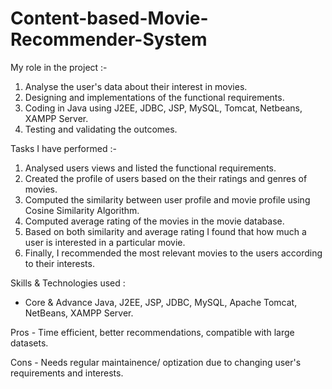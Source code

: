 # Content-based-Movie-Recommender-System

My role in the project :-
1. Analyse the user's data about their interest in movies. 
2. Designing and implementations of the functional requirements.
3. Coding in Java using J2EE, JDBC, JSP, MySQL, Tomcat, Netbeans, XAMPP Server. 
4. Testing and validating the outcomes.

Tasks I have performed :-
1. Analysed users views and listed the functional requirements. 
2. Created the profile of users based on the their ratings and genres of movies.  
3. Computed the similarity between user profile and movie profile using Cosine Similarity Algorithm. 
4. Computed average rating of the movies in the movie database.
5. Based on both similarity and average rating I found that how much a user is interested in a particular movie. 
6. Finally, I recommended the most relevant movies to the users according to their interests.

Skills & Technologies used : 
- Core & Advance Java, J2EE, JSP, JDBC, MySQL, Apache Tomcat, NetBeans, XAMPP Server.


Pros - Time efficient, better recommendations, compatible with large datasets. 

Cons - Needs regular maintainence/ optization due to changing user's requirements and interests. 
